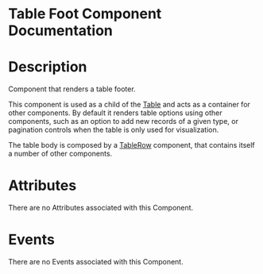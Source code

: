 # Table Foot Component Documentation

# Description

Component that renders a table footer.

This component is used as a child of the [Table](../../Table/) and acts as a container for other components. By default it renders table options using other components, such as an option to add new records of a given type, or pagination controls when the table is only used for visualization.

The table body is composed by a [TableRow](../TableRow/) component, that contains itself a number of other components.

# Attributes

There are no Attributes associated with this Component.

# Events

There are no Events associated with this Component.
